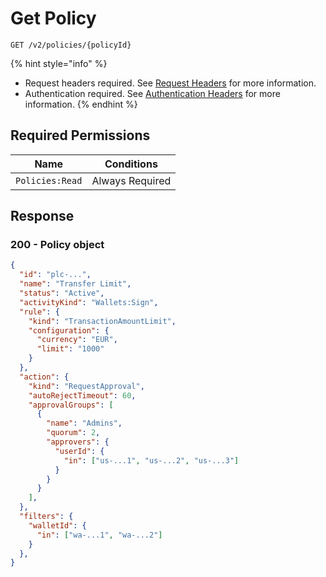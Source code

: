 # Get Policy

`GET /v2/policies/{policyId}`

{% hint style="info" %}
* Request headers required. See [Request Headers](../../../getting-started/request-headers.md) for more information.
* Authentication required. See [Authentication Headers](../../../getting-started/request-headers.md#authentication-headers) for more information.
{% endhint %}

## Required Permissions

| Name            | Conditions      |
| --------------- | --------------- |
| `Policies:Read` | Always Required |

## Response <a href="#response" id="response"></a>

### 200 - Policy object <a href="#response-example" id="response-example"></a>

```json
{
  "id": "plc-...",
  "name": "Transfer Limit",
  "status": "Active",
  "activityKind": "Wallets:Sign",
  "rule": {
    "kind": "TransactionAmountLimit",
    "configuration": {
      "currency": "EUR",
      "limit": "1000"
    }
  },
  "action": {
    "kind": "RequestApproval",
    "autoRejectTimeout": 60,
    "approvalGroups": [
      {
        "name": "Admins",
        "quorum": 2,
        "approvers": {
          "userId": {
            "in": ["us-...1", "us-...2", "us-...3"]
          }
        }
      }
    ],
  },
  "filters": {
    "walletId": {
      "in": ["wa-...1", "wa-...2"]
    }
  },
}
```
